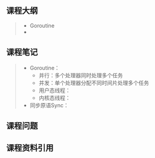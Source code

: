## 课程大纲

> - Goroutine
> - 



## 课程笔记

> - Goroutine：
>   - 并行：多个处理器同时处理多个任务
>   - 并发：单个处理器分配不同时间片处理多个任务
>   - 用户态线程：
>   - 内核态线程：
> - 同步原语Sync：



## 课程问题



## 课程资料引用

